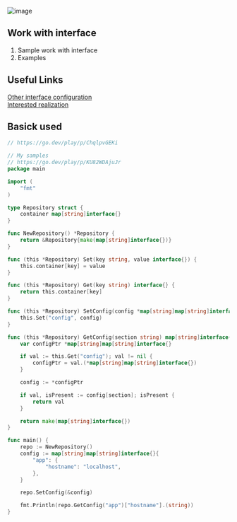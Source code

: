 ![image](https://user-images.githubusercontent.com/3950155/193854117-981843d2-b011-402c-bbc7-630c4407cd6f.png)


## Work with interface 

1. Sample work with interface 
2. Examples     

## Useful Links 
[Other interface configuration](https://go.dev/play/p/ChqlpvGEKi)    
[Interested realization](https://github.com/Gitart/GO-SIMPLE/blob/master/interface/interface-set-get.go#L72)  

## Basick used

```go
// https://go.dev/play/p/ChqlpvGEKi

// My samples
// https://go.dev/play/p/KU82WDAjuJr
package main

import (
	"fmt"
)

type Repository struct {
	container map[string]interface{}
}

func NewRepository() *Repository {
	return &Repository{make(map[string]interface{})}
}

func (this *Repository) Set(key string, value interface{}) {
	this.container[key] = value
}

func (this *Repository) Get(key string) interface{} {
	return this.container[key]
}

func (this *Repository) SetConfig(config *map[string]map[string]interface{}) {
	this.Set("config", config)
}

func (this *Repository) GetConfig(section string) map[string]interface{} {
	var configPtr *map[string]map[string]interface{}

	if val := this.Get("config"); val != nil {
		configPtr = val.(*map[string]map[string]interface{})
	}

	config := *configPtr

	if val, isPresent := config[section]; isPresent {
		return val
	}

	return make(map[string]interface{})
}

func main() {
	repo := NewRepository()
	config := map[string]map[string]interface{}{
		"app": {
			"hostname": "localhost",
		},
	}

	repo.SetConfig(&config)

	fmt.Println(repo.GetConfig("app")["hostname"].(string))
}
```
